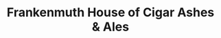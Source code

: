 ---
title: "Frankenmuth House of Cigar Ashes & Ales"
url: /frankenmuth/frankenmuth-house-of-cigar-ashes-und-ales/
shop: Tabak
---